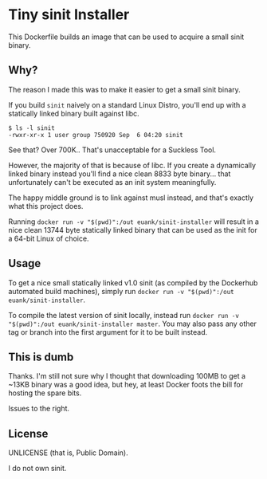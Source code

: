 # Tiny sinit Installer

This Dockerfile builds an image that can be used to acquire a small sinit binary.

## Why?

The reason I made this was to make it easier to get a small sinit binary.

If you build `sinit` naively on a standard Linux Distro, you'll end up with a statically linked binary built against libc.

```
$ ls -l sinit
-rwxr-xr-x 1 user group 750920 Sep  6 04:20 sinit
```

See that? Over 700K.. That's unacceptable for a Suckless Tool.

However, the majority of that is because of libc. If you create a dynamically
linked binary instead you'll find a nice clean 8833 byte binary... that
unfortunately can't be executed as an init system meaningfully.

The happy middle ground is to link against musl instead, and that's exactly what this project does.

Running `docker run -v "$(pwd)":/out euank/sinit-installer` will result in a
nice clean 13744 byte statically linked binary that can be used as the init for
a 64-bit Linux of choice.


## Usage

To get a nice small statically linked v1.0 sinit (as compiled by the Dockerhub
automated build machines), simply run `docker run -v "$(pwd)":/out
euank/sinit-installer`.

To compile the latest version of sinit locally, instead run `docker run -v
"$(pwd)":/out euank/sinit-installer master`. You may also pass any other tag or
branch into the first argument for it to be built instead.

## This is dumb

Thanks. I'm still not sure why I thought that downloading 100MB to get a ~13KB
binary was a good idea, but hey, at least Docker foots the bill for hosting the
spare bits.

Issues to the right.

## License

UNLICENSE (that is, Public Domain).

I do not own sinit.
